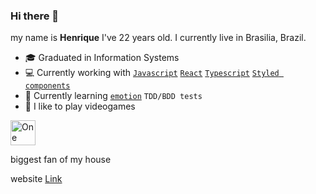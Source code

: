 ### Hi there 👋

my name is **Henrique** I've 22 years old. I currently live in Brasilia, Brazil.

- 🎓 Graduated in Information Systems
- 💻 Currently working with [`Javascript`](https://www.javascript.com/) [`React`](https://reactjs.org/) [`Typescript`](https://www.typescriptlang.org/) [`Styled components`](https://styled-components.com/)
- 🌱 Currently learning [`emotion`](https://emotion.sh/docs/introduction) `TDD/BDD tests`
- 👾 I like to play videogames

<a href="https://en.wikipedia.org/wiki/One_Piece">
<img height="40" src="https://thequirkyquibbler.com/wp-content/uploads/2015/06/One_Piece_Logo.png"
     alt="One piece" ></a>

biggest fan of my house

website <a href="https://henrique770.github.io/website/">Link</a>

